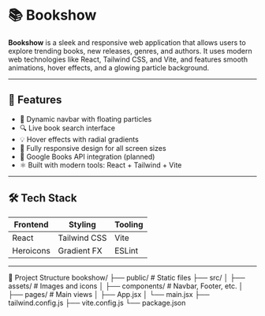 # 📚 Bookshow

**Bookshow** is a sleek and responsive web application that allows users to explore trending books, new releases, genres, and authors. It uses modern web technologies like React, Tailwind CSS, and Vite, and features smooth animations, hover effects, and a glowing particle background.

---

## 🚀 Features

- 🌌 Dynamic navbar with floating particles
- 🔍 Live book search interface
- 💡 Hover effects with radial gradients
- 🎨 Fully responsive design for all screen sizes
- 🧠 Google Books API integration (planned)
- ⚛️ Built with modern tools: React + Tailwind + Vite

---

## 🛠 Tech Stack

| Frontend      | Styling        | Tooling     |
| ------------- | -------------- | ----------- |
| React         | Tailwind CSS   | Vite        |
| Heroicons     | Gradient FX    | ESLint      |

---

📁 Project Structure
bookshow/
├── public/               # Static files
├── src/
│   ├── assets/           # Images and icons
│   ├── components/       # Navbar, Footer, etc.
│   ├── pages/            # Main views
│   ├── App.jsx
│   └── main.jsx
├── tailwind.config.js
├── vite.config.js
└── package.json
